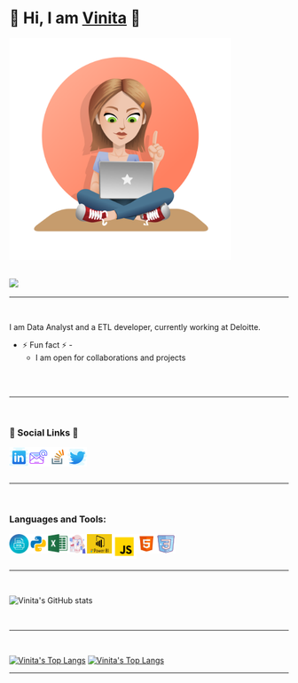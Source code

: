    #     :hibiscus:  Hi, I am <a href="https://vinita2000.github.io/Vinita-s-Portfolio/" target="_blank">Vinita</a>  :hibiscus:
<img alt="Profile-Image" src="https://github.com/vinita2000/profile/blob/master/git-img/girlwithlaptop.png" width="400" height="400">

<br/>
<br/>

![](https://komarev.com/ghpvc/?username=vinita2000&color=green&style=plastic&label=VISITS!!)

<hr>

<br/>

<!--###   :fairy_woman:  About Me  :fairy_woman:-->
I am Data Analyst and a ETL developer, currently working at Deloitte.
- ⚡ Fun fact ⚡ -
     - I am open for collaborations and projects

<br/>
<br/>

<hr>

<br/>
 
###    :thought_balloon:  Social Links  :thought_balloon:

<!---<a href="https://vinita2000.github.io/Vinita-s-Portfolio/" target="_blank"><img align="left" alt="portfolio" width="40px" height="40px" src="https://github.com/vinita2000/profile/blob/master/git-img/profile.png" /></a> --->

<a href="https://www.linkedin.com/in/vinita-yadav-237725169/" target="_blank"><img align="left" alt="portfolio" width="35px" height="35px" src="https://github.com/vinita2000/profile/blob/master/git-img/linkedIn.png" /></a>
<a href="mailto:vinitayadavlkw225@gmail.com" target="_blank"><img align="left" alt="portfolio" width="35px" height="35px" src="https://github.com/vinita2000/profile/blob/master/git-img/email.png" /></a>
<a href="https://stackoverflow.com/users/10667128/vinita" target="_blank"><img align="left" alt="portfolio" width="35px" height="35px" src="https://github.com/vinita2000/profile/blob/master/git-img/stackoverflow.png" /></a>
<a href="https://twitter.com/lla_vini" target="_blank"><img align="left" alt="portfolio" width="35px" height="35px" src="https://github.com/vinita2000/profile/blob/master/git-img/twitter.png" /></a>

<br/>
<br/>
<br/>

<hr>

<br/>

### Languages and Tools:

<a href="https://www.w3schools.com/sql/sql_quickref.asp" target="_blank"><img align="left" alt="SQL" width="35px" src="https://github.com/vinita2000/profile/blob/master/git-img/SQL.png" /></a>
<a href="https://www.python.org/" target="_blank"><img align="left" alt="Python" width="35px" src="https://github.com/vinita2000/profile/blob/master/git-img/python.png" /></a>
<a href="https://www.w3schools.com/EXCEL/index.php" target="_blank"><img align="left" alt="Excel" width="35px" src="https://github.com/vinita2000/profile/blob/master/git-img/Excel.png" /></a>
<a href="https://www.qlik.com/us/etl" target="_blank"><img align="left" alt="Data Analysis" width="35px" height="35px"  src="https://github.com/vinita2000/profile/blob/master/git-img/Data analysis.jpg" /></a>
<a href="https://learn.microsoft.com/en-us/power-bi/" target="_blank"><img align="left" alt="Power BI" width="45px" height="35px" src="https://github.com/vinita2000/profile/blob/master/git-img/PowerBI.jpg" /></a>
<a href="https://developer.mozilla.org/en-US/docs/Web/JavaScript" target="_blank"><img align="left" alt="Javascript" width="45px"  src="https://github.com/vinita2000/profile/blob/master/git-img/javascript.png" /></a>
<a href="https://www.w3schools.com/html/" target="_blank"><img align="left" alt="HTML" width="35px" src="https://github.com/vinita2000/profile/blob/master/git-img/html.png" /></a>
<a href="https://www.w3schools.com/css/" target="_blank"><img align="left" alt="CSS" width="35px" src="https://github.com/vinita2000/profile/blob/master/git-img/css.png" /></a>

<br/>
<br/>
<br/>

<hr>

<br/>

![Vinita's GitHub stats](https://github-readme-stats.vercel.app/api?username=vinita2000&include_all_commits=true&count_private=true&show_icons=true&theme=vue)

<br />

<hr>

<br />

[![Vinita's Top Langs](https://github-readme-stats.vercel.app/api/top-langs/?username=vinita2000)](https://github.com/vinita2000)
[![Vinita's Top Langs](https://github-readme-stats.vercel.app/api/top-langs/?username=vinita2000&layout=pie)](https://github.com/vinita2000)

<hr>


<br/>


